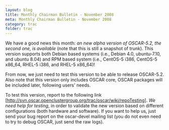```yaml
---
layout: blog
title: Monthly Chairman Bulletin - November 2008
meta: Monthly Chairman Bulletin - November 2008
category: trac
folder: trac
---
```

<!-- Name: november_chairman_bulletin -->
<!-- Version: 1 -->
<!-- Last-Modified: 2008/11/30 00:49:01 -->
<!-- Author: valleegr -->

We have a good news this month: *an new alpha version of OSCAR-5.2, the second one, is available* (note that this is still a snapshot of trunk). This version supports both Debian based systems (i.e., Debian 4.0, ubuntu-7.10, and ubuntu 8.04) and RPM based system (i.e., CentOS-5 i386, CentOS-5 x86_64, RHEL-5 i386, and RHEL-5 x86_64)!

From now, we just need to test this version to be able to release OSCAR-5.2. Also note that this version only includes OSCAR core, OSCAR packages will be included later, following users' needs.

To test this version, report to the following link [http://svn.oscar.openclustergroup.org/trac/oscar/wiki/repoTesting]. *We need help for testing*, in order to validate the new version based on different configurations (both hardware and software). If you want to help us, just send your bug report on the oscar-devel mailing list (you do not even need to try to debug OSCAR, just send the raw logs).